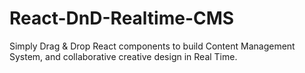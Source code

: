 # React-DnD-Realtime-CMS
Simply Drag & Drop React components to build Content Management System, and collaborative creative design in Real Time.
